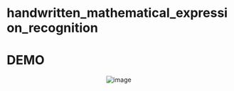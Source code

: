 # handwritten_mathematical_expression_recognition

# DEMO

<div align=center>
  
![image](https://github.com/WoodratTradeCo/handwritten_mathematical_expression_recognition/assets/38500652/25b044d9-f625-47a8-a851-72346ce7f60e)

</div>
